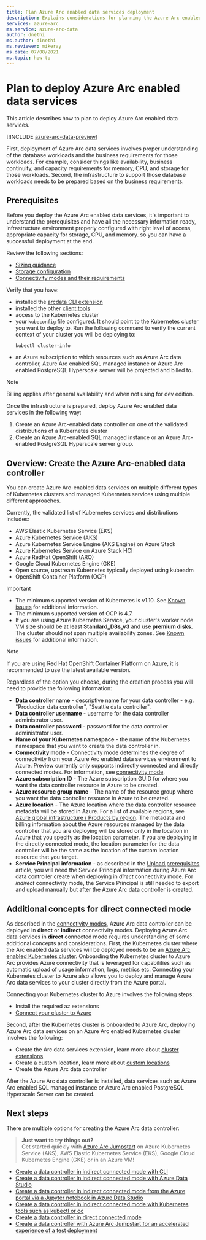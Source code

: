 ```yaml
---
title: Plan Azure Arc enabled data services deployment 
description: Explains considerations for planning the Azure Arc enabled data services deployment
services: azure-arc
ms.service: azure-arc-data
author: dnethi
ms.author: dinethi
ms.reviewer: mikeray
ms.date: 07/08/2021
ms.topic: how-to
---
```

# Plan to deploy Azure Arc enabled data services

This article describes how to plan to deploy Azure Arc enabled data services.

[!INCLUDE [azure-arc-data-preview](../../../includes/azure-arc-data-preview.md)]

First, deployment of Azure Arc data services involves proper understanding of the database workloads and the business requirements for those workloads. For example, consider things like availability, business continuity, and capacity requirements for memory, CPU, and storage for those workloads. Second, the infrastructure to support those database workloads needs to be prepared based on the business requirements. 

## Prerequisites

Before you deploy the Azure Arc enabled data services, it's important to understand the prerequisites and have all the necessary information ready, infrastructure environment properly configured with right level of access, appropriate capacity for storage, CPU, and memory. so you can have a successful deployment at the end.

Review the following sections:
- [Sizing guidance](sizing-guidance.md)
- [Storage configuration](storage-configuration.md)
- [Connectivity modes and their requirements](connectivity.md)

Verify that you have:
- installed the [arcdata CLI extension](install-arcdata-extension.md)
- installed the other [client tools](install-client-tools.md)
- access to the Kubernetes cluster
- your `kubeconfig` file configured. It should point to the Kubernetes cluster you want to deploy to. Run the following command to verify the current context of your cluster you will be deploying to:
   ```console
   kubectl cluster-info
- an Azure subscription to which resources such as Azure Arc data controller, Azure Arc enabled SQL managed instance or Azure Arc enabled PostgreSQL Hyperscale server will be projected and billed to. 


> [!NOTE]
> Billing applies after general availability and when not using for dev edition.

Once the infrastructure is prepared, deploy Azure Arc enabled data services in the following way:
1. Create an Azure Arc-enabled data controller on one of the validated distributions of a Kubernetes cluster
1. Create an Azure Arc-enabled SQL managed instance or an Azure Arc-enabled PostgreSQL Hyperscale server group.

## Overview: Create the Azure Arc-enabled data controller

You can create Azure Arc-enabled data services on multiple different types of Kubernetes clusters and managed Kubernetes services using multiple different approaches.

Currently, the validated list of Kubernetes services and distributions includes:


- AWS Elastic Kubernetes Service (EKS)
- Azure Kubernetes Service (AKS)
- Azure Kubernetes Service Engine (AKS Engine) on Azure Stack
- Azure Kubernetes Service on Azure Stack HCI
- Azure RedHat OpenShift (ARO)
- Google Cloud Kubernetes Engine (GKE)
- Open source, upstream Kubernetes typically deployed using kubeadm
- OpenShift Container Platform (OCP)

> [!IMPORTANT]
> * The minimum supported version of Kubernetes is v1.10. See [Known issues](./release-notes.md#known-issues) for additional information. 
> * The minimum supported version of OCP is 4.7.
> * If you are using Azure Kubernetes Service, your cluster's worker node VM size should be at least **Standard_D8s_v3** and use **premium disks.** The cluster should not span multiple availability zones. See [Known issues](./release-notes.md#known-issues) for additional information. 


> [!NOTE]
> If you are using Red Hat OpenShift Container Platform on Azure, it is recommended to use the latest available version.

Regardless of the option you choose, during the creation process you will need to provide the following information:

- **Data controller name** - descriptive name for your data controller - e.g. "Production data controller", "Seattle data controller".
- **Data controller username** - username for the data controller administrator user.
- **Data controller password** - password for the data controller administrator user.
- **Name of your Kubernetes namespace** - the name of the Kubernetes namespace that you want to create the data controller in.
- **Connectivity mode** - Connectivity mode determines the degree of connectivity from your Azure Arc enabled data services environment to Azure. Preview currently only supports indirectly connected and directly connected modes.  For information, see [connectivity mode](./connectivity.md). 
- **Azure subscription ID** - The Azure subscription GUID for where you want the data controller resource in Azure to be created.
- **Azure resource group name** - The name of the resource group where you want the data controller resource in Azure to be created.
- **Azure location** - The Azure location where the data controller resource metadata will be stored in Azure. For a list of available regions, see [Azure global infrastructure / Products by region](https://azure.microsoft.com/global-infrastructure/services/?products=azure-arc). The metadata and billing information about the Azure resources managed by the data controller that you are deploying will be stored only in the location in Azure that you specify as the location parameter. If you are deploying in the directly connected mode, the location parameter for the data controller will be the same as the location of the custom location resource that you target.
- **Service Principal information** - as described in the [Upload prerequisites](upload-metrics-and-logs-to-azure-monitor.md) article, you will need the Service Principal information during Azure Arc data controller create when deploying in *direct* connectivity mode. For *indirect* connectivity mode, the Service Principal is still needed to export and upload manually but after the Azure Arc data controller is created.

## Additional concepts for direct connected mode

As described in the [connectivity modes](./connectivity.md), Azure Arc data controller can be deployed in **direct** or **indirect** connectivity modes. Deploying Azure Arc data services in **direct** connected mode requires understanding of some additional concepts and considerations. 
First, the Kubernetes cluster where the Arc enabled data services will be deployed needs to be an [Azure Arc enabled Kubernetes cluster](../kubernetes/overview.md). Onboarding the Kubernetes cluster to Azure Arc provides Azure connectivity that is leveraged for capabilities such as automatic upload of usage information, logs, metrics etc. Connecting your Kubernetes cluster to Azure also allows you to deploy and manage Azure Arc data services to your cluster directly from the Azure portal. 

Connecting your Kubernetes cluster to Azure involves the following steps:
- Install the required az extensions
- [Connect your cluster to Azure](../kubernetes/quickstart-connect-cluster.md)

Second, after the Kubernetes cluster is onboarded to Azure Arc, deploying Azure Arc data services on an Azure Arc enabled Kubernetes cluster involves the following:
- Create the Arc data services extension, learn more about [cluster extensions](../kubernetes/conceptual-extensions.md) 
- Create a custom location, learn more about [custom locations](../kubernetes/conceptual-custom-locations.md)
- Create the Azure Arc data controller

After the Azure Arc data controller is installed, data services such as Azure Arc enabled SQL managed instance or Azure Arc enabled PostgreSQL Hyperscale Server can be created.


## Next steps

There are multiple options for creating the Azure Arc data controller:

> **Just want to try things out?**  
> Get started quickly with [Azure Arc Jumpstart](https://azurearcjumpstart.io/azure_arc_jumpstart/azure_arc_data/) on Azure Kubernetes Service (AKS), AWS Elastic Kubernetes Service (EKS), Google Cloud Kubernetes Engine (GKE) or in an Azure VM!
> 

- [Create a data controller in indirect connected mode with CLI](create-data-controller-indirect-cli.md)
- [Create a data controller in indirect connected mode with Azure Data Studio](create-data-controller-indirect-azure-data-studio.md)
- [Create a data controller in indirect connected mode from the Azure portal via a Jupyter notebook in Azure Data Studio](create-data-controller-indirect-azure-portal.md)
- [Create a data controller in indirect connected mode with Kubernetes tools such as kubectl or oc](create-data-controller-using-kubernetes-native-tools.md)
- [Create a data controller in direct connected mode](create-data-controller-direct-prerequisites.md)
- [Create a data controller with Azure Arc Jumpstart for an accelerated experience of a test deployment](https://azurearcjumpstart.io/azure_arc_jumpstart/azure_arc_data/)
